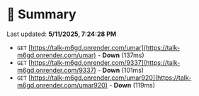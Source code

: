 # 📖 Summary
Last updated: **5/11/2025, 7:24:28 PM**

- `GET` [https://talk-m6gd.onrender.com/umar](https://talk-m6gd.onrender.com/umar) - **Down** (137ms)
- `GET` [https://talk-m6gd.onrender.com/9337](https://talk-m6gd.onrender.com/9337) - **Down** (101ms)
- `GET` [https://talk-m6gd.onrender.com/umar920](https://talk-m6gd.onrender.com/umar920) - **Down** (119ms)
